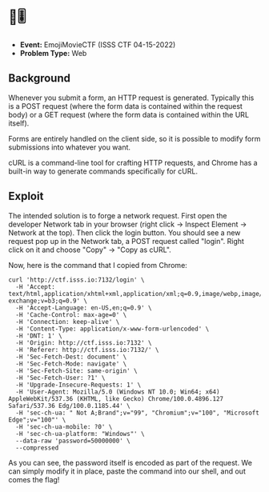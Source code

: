 # 🔑🎚
* **Event:** EmojiMovieCTF (ISSS CTF 04-15-2022)
* **Problem Type:** Web

## Background
Whenever you submit a form, an HTTP request is generated. Typically this is a 
POST request (where the form data is contained within the request body) or a 
GET request (where the form data is contained within the URL itself). 

Forms are entirely handled on the client side, so it is possible to modify 
form submissions into whatever you want.

cURL is a command-line tool for crafting HTTP requests, and Chrome has a 
built-in way to generate commands specifically for cURL. 

## Exploit
The intended solution is to forge a network request. First open the developer
Network tab in your browser (right click -> Inspect Element -> Network at the 
top). Then click the login button. You should see a new request pop up in the
Network tab, a POST request called "login". Right click on it and choose
"Copy" -> "Copy as cURL". 

Now, here is the command that I copied from Chrome:
```
curl 'http://ctf.isss.io:7132/login' \
  -H 'Accept: text/html,application/xhtml+xml,application/xml;q=0.9,image/webp,image/apng,*/*;q=0.8,application/signed-exchange;v=b3;q=0.9' \
  -H 'Accept-Language: en-US,en;q=0.9' \
  -H 'Cache-Control: max-age=0' \
  -H 'Connection: keep-alive' \
  -H 'Content-Type: application/x-www-form-urlencoded' \
  -H 'DNT: 1' \
  -H 'Origin: http://ctf.isss.io:7132' \
  -H 'Referer: http://ctf.isss.io:7132/' \
  -H 'Sec-Fetch-Dest: document' \
  -H 'Sec-Fetch-Mode: navigate' \
  -H 'Sec-Fetch-Site: same-origin' \
  -H 'Sec-Fetch-User: ?1' \
  -H 'Upgrade-Insecure-Requests: 1' \
  -H 'User-Agent: Mozilla/5.0 (Windows NT 10.0; Win64; x64) AppleWebKit/537.36 (KHTML, like Gecko) Chrome/100.0.4896.127 Safari/537.36 Edg/100.0.1185.44' \
  -H 'sec-ch-ua: " Not A;Brand";v="99", "Chromium";v="100", "Microsoft Edge";v="100"' \
  -H 'sec-ch-ua-mobile: ?0' \
  -H 'sec-ch-ua-platform: "Windows"' \
  --data-raw 'password=50000000' \
  --compressed
```

As you can see, the password itself is encoded as part of the request. We can 
simply modify it in place, paste the command into our shell, and out comes the
flag!
